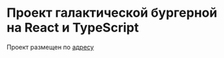 # Проект галактической бургерной на React и TypeScript

Проект размещен по [адресу](https://doczero.github.io/react-burger/#/)
